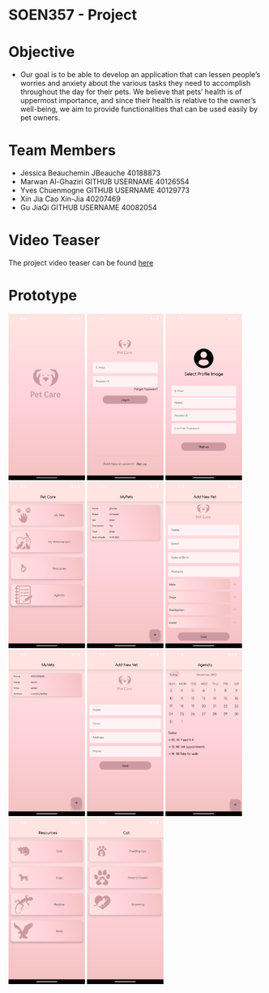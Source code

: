 # SOEN357 - Project

# Objective
- Our goal is to be able to develop an application that can lessen people’s worries and anxiety
about the various tasks they need to accomplish throughout the day for their pets. We
believe that pets’ health is of uppermost importance, and since their health is relative to the
owner’s well-being, we aim to provide functionalities that can be used easily by pet owners.

# Team Members
- Jessica Beauchemin JBeauche 40188873
- Marwan Al-Ghaziri GITHUB USERNAME 40126554
- Yves Chuenmogne GITHUB USERNAME 40129773
- Xin Jia Cao Xin-Jia 40207469
- Gu JiaQi GITHUB USERNAME 40082054

# Video Teaser
The project video teaser can be found [here](https://drive.google.com/file/d/1Zqesgnaz9q8Uc70osxeLAhhyAgAL2Az1/view?usp=sharing)

# Prototype
<img src="Prototype Screenshots/OpeningView.png" width="30%"></img>  <img src="Prototype Screenshots/login.png" width="30%"></img>  <img src="Prototype Screenshots/signup.png" width="30%"></img>  <img src="Prototype Screenshots/home.png" width="30%"></img>  <img src="Prototype Screenshots/MyPets.png" width="30%"></img>  <img src="Prototype Screenshots/AddNewPet.png" width="30%"></img>  <img src="Prototype Screenshots/MyVets.png" width="30%"></img>  <img src="Prototype Screenshots/AddNewVet.png" width="30%"></img>  <img src="Prototype Screenshots/Agenda.png" width="30%"></img>  <img src="Prototype Screenshots/Resources.png" width="30%"></img>  <img src="Prototype Screenshots/Resources-Cat.png" width="30%"></img>
